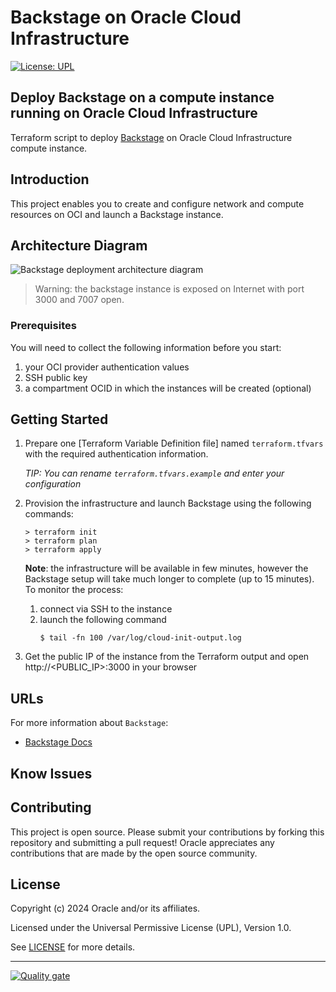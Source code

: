 # Backstage on Oracle Cloud Infrastructure 

[![License: UPL](https://img.shields.io/badge/license-UPL-green)](https://img.shields.io/badge/license-UPL-green) 


## Deploy Backstage on a compute instance running on Oracle Cloud Infrastructure 

Terraform script to deploy [Backstage](https://backstage.io/) on Oracle Cloud Infrastructure compute instance.

## Introduction
This project enables you to create and configure network and compute resources on OCI and launch a Backstage instance.


## Architecture Diagram

![Backstage deployment architecture diagram](docs/images/tf-backstage.png)

> Warning: the backstage instance is exposed on Internet with port 3000 and 7007 open.
### Prerequisites
You will need to collect the following information before you start:

1. your OCI provider authentication values
2. SSH public key
3. a compartment OCID in which the instances will be created (optional)
## Getting Started

1. Prepare one [Terraform Variable Definition file] named `terraform.tfvars` with the required authentication information.

   *TIP: You can rename `terraform.tfvars.example` and enter your configuration*

2. Provision the infrastructure and launch Backstage using the following commands:

    ```shell
    > terraform init
    > terraform plan
    > terraform apply
    ```  

    **Note**: the infrastructure will be available in few minutes, however the Backstage setup will take much longer to complete (up to 15 minutes). To monitor the process:
    1. connect via SSH to the instance
    2. launch the following command
        ```shell
        $ tail -fn 100 /var/log/cloud-init-output.log
        ```  
3. Get the public IP of the instance from the Terraform output and open http://<PUBLIC_IP>:3000 in your browser

## URLs
For more information about `Backstage`: 
* [Backstage Docs](https://backstage.io/docs/overview/what-is-backstage)

## Know Issues


## Contributing
This project is open source.  Please submit your contributions by forking this repository and submitting a pull request!  Oracle appreciates any contributions that are made by the open source community.

## License
Copyright (c) 2024 Oracle and/or its affiliates.

Licensed under the Universal Permissive License (UPL), Version 1.0.

See [LICENSE](LICENSE) for more details.

---


[![Quality gate](https://sonarcloud.io/api/project_badges/quality_gate?project=oracle-devrel_terraform-oci-backstage)](https://sonarcloud.io/dashboard?id=oracle-devrel_terraform-oci-backstage)

